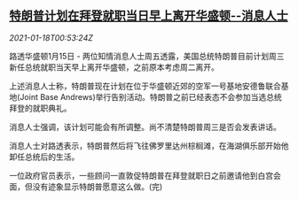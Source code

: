 <!--1610931324000-->
[特朗普计划在拜登就职当日早上离开华盛顿--消息人士](https://cn.reuters.com/article/trump-plan-leave-sources-idCNKBS29N01S)
------

<div><i>2021-01-18T00:53:24Z</i></div><p>路透华盛顿1月15日 - 两位知情消息人士周五透露，美国总统特朗普目前计划周三新任总统就职当天早上离开华盛顿，之前原本考虑周二离开。</p><p>上述消息人士称，特朗普现在计划在位于华盛顿近郊的空军一号基地安德鲁联合基地(Joint Base Andrews)举行告别活动。特朗普之前已经表态不会参加当选总统拜登的就职典礼。</p><p>消息人士强调，该计划可能会有所调整。尚不清楚特朗普周三是否会发表讲话。</p><p>消息人士对路透表示，特朗普然后将飞往佛罗里达州棕榈滩，在海湖俱乐部开始他卸任总统后的生活。</p><p>一位政府官员表示，一些顾问一直敦促特朗普在拜登就职日之前邀请他到白宫会面，但没有迹象显示特朗普愿意这么做。(完)</p>
